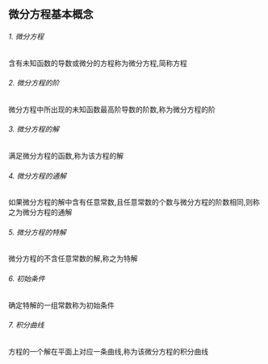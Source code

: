 ## 微分方程基本概念

###### 1. 微分方程

含有未知函数的导数或微分的方程称为微分方程,简称方程

###### 2. 微分方程的阶

微分方程中所出现的未知函数最高阶导数的阶数,称为微分方程的阶

###### 3. 微分方程的解

满足微分方程的函数,称为该方程的解

###### 4. 微分方程的通解

如果微分方程的解中含有任意常数,且任意常数的个数与微分方程的阶数相同,则称之为微分方程的通解

###### 5. 微分方程的特解

微分方程的不含任意常数的解,称之为特解

###### 6. 初始条件

确定特解的一组常数称为初始条件

###### 7. 积分曲线

方程的一个解在平面上对应一条曲线,称为该微分方程的积分曲线
